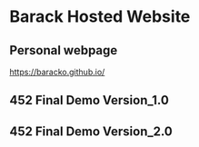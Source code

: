 # Barack Hosted Website

## Personal webpage

https://baracko.github.io/

## 452 Final Demo Version_1.0

## 452 Final Demo Version_2.0
